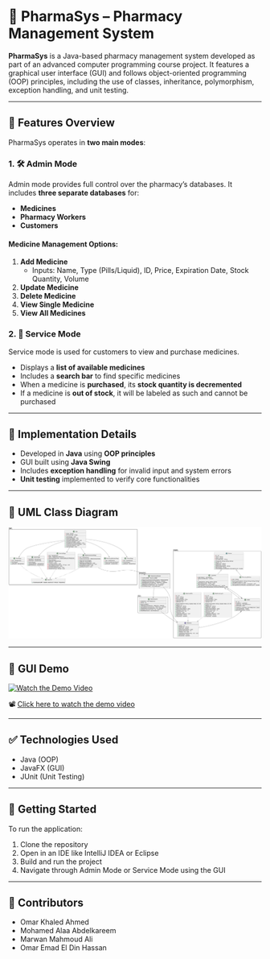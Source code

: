 # 💊 PharmaSys – Pharmacy Management System

**PharmaSys** is a Java-based pharmacy management system developed as part of an advanced computer programming course project. It features a graphical user interface (GUI) and follows object-oriented programming (OOP) principles, including the use of classes, inheritance, polymorphism, exception handling, and unit testing.

---

## 🧭 Features Overview

PharmaSys operates in **two main modes**:

### 1. 🛠️ Admin Mode

Admin mode provides full control over the pharmacy’s databases. It includes **three separate databases** for:

- **Medicines**
- **Pharmacy Workers**
- **Customers**

#### Medicine Management Options:
1. **Add Medicine**
   - Inputs: Name, Type (Pills/Liquid), ID, Price, Expiration Date, Stock Quantity, Volume
2. **Update Medicine**
3. **Delete Medicine**
4. **View Single Medicine**
5. **View All Medicines**

### 2. 🧾 Service Mode

Service mode is used for customers to view and purchase medicines.

- Displays a **list of available medicines**
- Includes a **search bar** to find specific medicines
- When a medicine is **purchased**, its **stock quantity is decremented**
- If a medicine is **out of stock**, it will be labeled as such and cannot be purchased

---

## 🧪 Implementation Details

- Developed in **Java** using **OOP principles**
- GUI built using **Java Swing**
- Includes **exception handling** for invalid input and system errors
- **Unit testing** implemented to verify core functionalities

---

## 📐 UML Class Diagram

![UML Diagram](UML.png)

---

## 🎥 GUI Demo

<!-- Option 1: Link to YouTube -->
[![Watch the Demo Video](https://img.youtube.com/vi/YOUR_VIDEO_ID/0.jpg)](https://www.youtube.com/watch?v=YOUR_VIDEO_ID)

<!-- Option 2: Embed locally stored video (GitHub doesn't support direct playback, but users can download) -->
📽️ [Click here to watch the demo video](docs/demo.mp4)

---

## ✅ Technologies Used

- Java (OOP)
- JavaFX (GUI)
- JUnit (Unit Testing)

---

## 🚀 Getting Started

To run the application:

1. Clone the repository
2. Open in an IDE like IntelliJ IDEA or Eclipse
3. Build and run the project
4. Navigate through Admin Mode or Service Mode using the GUI

---

## 🙌 Contributors

- Omar Khaled Ahmed
- Mohamed Alaa Abdelkareem
- Marwan Mahmoud Ali
- Omar Emad El Din Hassan
